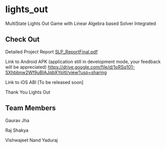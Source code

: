 # lights_out

MultiState Lights Out Game with Linear Algebra based Solver Integrated

## Check Out

Detailed Project Report
[SLP_ReportFinal.pdf](https://github.com/gauravvjhaa/LightsOutMobileApp/files/15308042/SLP_ReportFinal.pdf)


Link to Android APK (application still in development mode, your feedback will be appreciated)
https://drive.google.com/file/d/1oRSq101-SXhbbnw2Wf9uBIAJqbXYpltl/view?usp=sharing

Link to iOS ABI 
[To be released soon]


Thank You
Lights Out

## Team Members
Gaurav Jha

Raj Shakya

Vishwajeet Nand Yaduraj
